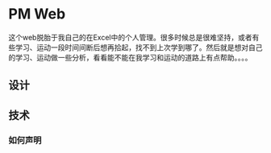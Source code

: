 # PM Web
这个web脱胎于我自己的在Excel中的个人管理。很多时候总是很难坚持，或者有些学习、运动一段时间间断后想再拾起，找不到上次学到哪了。然后就是想对自己的学习、运动做一些分析，看看能不能在我学习和运动的道路上有点帮助。。。。  

## 设计  


## 技术  
### 如何声明